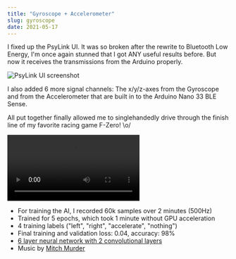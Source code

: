 ```yaml
---
title: "Gyroscope + Accelerometer"
slug: gyroscope
date: 2021-05-17
---
```


I fixed up the PsyLink UI.  It was so broken after the rewrite to Bluetooth Low
Energy, I'm once again stunned that I got ANY useful results before. But now it
receives the transmissions from the Arduino properly.

![PsyLink UI screenshot](data/psy/2021-05-18_07-00-45_1920x1080.crop.png)

I also added 6 more signal channels: The x/y/z-axes from the Gyroscope and
from the Accelerometer that are built in to the Arduino Nano 33 BLE Sense.

All put together finally allowed me to singlehandedly drive through the finish
line of my favorite racing game F-Zero! \o/

<video class="tab" style="max-width: 100%;" controls>
    Your browser does not support the &lt;video&gt; tag, download the video
    <a href="data/psy/video8-fzero3.webm">here</a>.
    <source src="data/psy/video8-fzero3.webm" />
</video>

- For training the AI, I recorded 60k samples over 2 minutes (500Hz)
- Trained for 5 epochs, which took 1 minute without GPU acceleration
- 4 training labels ("left", "right", "accelerate", "nothing")
- Final training and validation loss: 0.04, accuracy: 98%
- [6 layer neural network with 2 convolutional layers](https://codeberg.org/hut/psylink/src/commit/c06ec54995efff4af5d523d30151ce8a60cb4715/python/psylink/ai.py#L140-L160)
- Music by [Mitch Murder](https://soundcloud.com/daataa/mitch-murder-mute-city-free)
